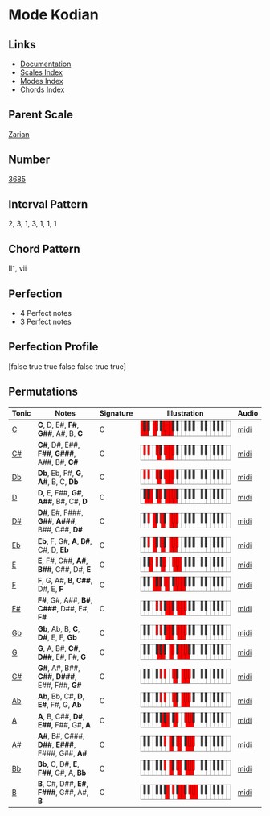 # Mode Kodian

## Links

- [Documentation](README.md)
- [Scales Index](Scales.md)
- [Modes Index](Modes.md)
- [Chords Index](Chords.md)

## Parent Scale

[Zarian](ScaleZarian.md)

## Number

[3685](https://ianring.com/musictheory/scales/3685)

## Interval Pattern

2, 3, 1, 3, 1, 1, 1

## Chord Pattern

II⁺, vii

## Perfection

- 4 Perfect notes
- 3 Perfect notes

## Perfection Profile

[false true true false false true true]

## Permutations

| Tonic | Notes | Signature | Illustration | Audio |
|-------|-------|-----------|--------------|-------|
| [C](ModeCNaturalKodian.md) | **C**, D, E#, **F#**, **G##**, A#, B, **C** | C | ![CNaturalKodian](ModeCNaturalKodian.png) | [midi](https://github.com/edipermadi/music/blob/main/docs/ModeCNaturalKodian.mid?raw=true) |
| [C#](ModeCSharpKodian.md) | **C#**, D#, E##, **F##**, **G###**, A##, B#, **C#** | C | ![CSharpKodian](ModeCSharpKodian.png) | [midi](https://github.com/edipermadi/music/blob/main/docs/ModeCSharpKodian.mid?raw=true) |
| [Db](ModeDFlatKodian.md) | **Db**, Eb, F#, **G**, **A#**, B, C, **Db** | C | ![DFlatKodian](ModeDFlatKodian.png) | [midi](https://github.com/edipermadi/music/blob/main/docs/ModeDFlatKodian.mid?raw=true) |
| [D](ModeDNaturalKodian.md) | **D**, E, F##, **G#**, **A##**, B#, C#, **D** | C | ![DNaturalKodian](ModeDNaturalKodian.png) | [midi](https://github.com/edipermadi/music/blob/main/docs/ModeDNaturalKodian.mid?raw=true) |
| [D#](ModeDSharpKodian.md) | **D#**, E#, F###, **G##**, **A###**, B##, C##, **D#** | C | ![DSharpKodian](ModeDSharpKodian.png) | [midi](https://github.com/edipermadi/music/blob/main/docs/ModeDSharpKodian.mid?raw=true) |
| [Eb](ModeEFlatKodian.md) | **Eb**, F, G#, **A**, **B#**, C#, D, **Eb** | C | ![EFlatKodian](ModeEFlatKodian.png) | [midi](https://github.com/edipermadi/music/blob/main/docs/ModeEFlatKodian.mid?raw=true) |
| [E](ModeENaturalKodian.md) | **E**, F#, G##, **A#**, **B##**, C##, D#, **E** | C | ![ENaturalKodian](ModeENaturalKodian.png) | [midi](https://github.com/edipermadi/music/blob/main/docs/ModeENaturalKodian.mid?raw=true) |
| [F](ModeFNaturalKodian.md) | **F**, G, A#, **B**, **C##**, D#, E, **F** | C | ![FNaturalKodian](ModeFNaturalKodian.png) | [midi](https://github.com/edipermadi/music/blob/main/docs/ModeFNaturalKodian.mid?raw=true) |
| [F#](ModeFSharpKodian.md) | **F#**, G#, A##, **B#**, **C###**, D##, E#, **F#** | C | ![FSharpKodian](ModeFSharpKodian.png) | [midi](https://github.com/edipermadi/music/blob/main/docs/ModeFSharpKodian.mid?raw=true) |
| [Gb](ModeGFlatKodian.md) | **Gb**, Ab, B, **C**, **D#**, E, F, **Gb** | C | ![GFlatKodian](ModeGFlatKodian.png) | [midi](https://github.com/edipermadi/music/blob/main/docs/ModeGFlatKodian.mid?raw=true) |
| [G](ModeGNaturalKodian.md) | **G**, A, B#, **C#**, **D##**, E#, F#, **G** | C | ![GNaturalKodian](ModeGNaturalKodian.png) | [midi](https://github.com/edipermadi/music/blob/main/docs/ModeGNaturalKodian.mid?raw=true) |
| [G#](ModeGSharpKodian.md) | **G#**, A#, B##, **C##**, **D###**, E##, F##, **G#** | C | ![GSharpKodian](ModeGSharpKodian.png) | [midi](https://github.com/edipermadi/music/blob/main/docs/ModeGSharpKodian.mid?raw=true) |
| [Ab](ModeAFlatKodian.md) | **Ab**, Bb, C#, **D**, **E#**, F#, G, **Ab** | C | ![AFlatKodian](ModeAFlatKodian.png) | [midi](https://github.com/edipermadi/music/blob/main/docs/ModeAFlatKodian.mid?raw=true) |
| [A](ModeANaturalKodian.md) | **A**, B, C##, **D#**, **E##**, F##, G#, **A** | C | ![ANaturalKodian](ModeANaturalKodian.png) | [midi](https://github.com/edipermadi/music/blob/main/docs/ModeANaturalKodian.mid?raw=true) |
| [A#](ModeASharpKodian.md) | **A#**, B#, C###, **D##**, **E###**, F###, G##, **A#** | C | ![ASharpKodian](ModeASharpKodian.png) | [midi](https://github.com/edipermadi/music/blob/main/docs/ModeASharpKodian.mid?raw=true) |
| [Bb](ModeBFlatKodian.md) | **Bb**, C, D#, **E**, **F##**, G#, A, **Bb** | C | ![BFlatKodian](ModeBFlatKodian.png) | [midi](https://github.com/edipermadi/music/blob/main/docs/ModeBFlatKodian.mid?raw=true) |
| [B](ModeBNaturalKodian.md) | **B**, C#, D##, **E#**, **F###**, G##, A#, **B** | C | ![BNaturalKodian](ModeBNaturalKodian.png) | [midi](https://github.com/edipermadi/music/blob/main/docs/ModeBNaturalKodian.mid?raw=true) |
